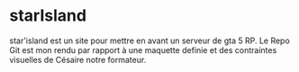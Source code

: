 # starIsland
star'island est un site pour mettre en avant un serveur de gta 5 RP.
Le Repo Git est mon rendu par rapport à une maquette definie et des contraintes visuelles de Césaire notre formateur.
